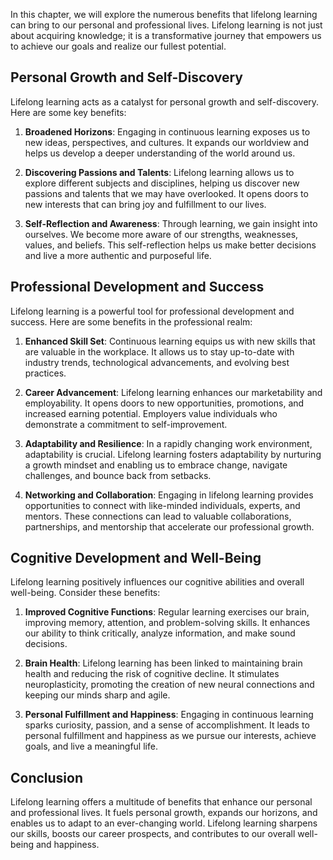 
In this chapter, we will explore the numerous benefits that lifelong learning can bring to our personal and professional lives. Lifelong learning is not just about acquiring knowledge; it is a transformative journey that empowers us to achieve our goals and realize our fullest potential.

## Personal Growth and Self-Discovery

Lifelong learning acts as a catalyst for personal growth and self-discovery. Here are some key benefits:

1. **Broadened Horizons**: Engaging in continuous learning exposes us to new ideas, perspectives, and cultures. It expands our worldview and helps us develop a deeper understanding of the world around us.
    
2. **Discovering Passions and Talents**: Lifelong learning allows us to explore different subjects and disciplines, helping us discover new passions and talents that we may have overlooked. It opens doors to new interests that can bring joy and fulfillment to our lives.
    
3. **Self-Reflection and Awareness**: Through learning, we gain insight into ourselves. We become more aware of our strengths, weaknesses, values, and beliefs. This self-reflection helps us make better decisions and live a more authentic and purposeful life.
    

## Professional Development and Success

Lifelong learning is a powerful tool for professional development and success. Here are some benefits in the professional realm:

1. **Enhanced Skill Set**: Continuous learning equips us with new skills that are valuable in the workplace. It allows us to stay up-to-date with industry trends, technological advancements, and evolving best practices.
    
2. **Career Advancement**: Lifelong learning enhances our marketability and employability. It opens doors to new opportunities, promotions, and increased earning potential. Employers value individuals who demonstrate a commitment to self-improvement.
    
3. **Adaptability and Resilience**: In a rapidly changing work environment, adaptability is crucial. Lifelong learning fosters adaptability by nurturing a growth mindset and enabling us to embrace change, navigate challenges, and bounce back from setbacks.
    
4. **Networking and Collaboration**: Engaging in lifelong learning provides opportunities to connect with like-minded individuals, experts, and mentors. These connections can lead to valuable collaborations, partnerships, and mentorship that accelerate our professional growth.
    

## Cognitive Development and Well-Being

Lifelong learning positively influences our cognitive abilities and overall well-being. Consider these benefits:

1. **Improved Cognitive Functions**: Regular learning exercises our brain, improving memory, attention, and problem-solving skills. It enhances our ability to think critically, analyze information, and make sound decisions.
    
2. **Brain Health**: Lifelong learning has been linked to maintaining brain health and reducing the risk of cognitive decline. It stimulates neuroplasticity, promoting the creation of new neural connections and keeping our minds sharp and agile.
    
3. **Personal Fulfillment and Happiness**: Engaging in continuous learning sparks curiosity, passion, and a sense of accomplishment. It leads to personal fulfillment and happiness as we pursue our interests, achieve goals, and live a meaningful life.
    

## Conclusion

Lifelong learning offers a multitude of benefits that enhance our personal and professional lives. It fuels personal growth, expands our horizons, and enables us to adapt to an ever-changing world. Lifelong learning sharpens our skills, boosts our career prospects, and contributes to our overall well-being and happiness.
